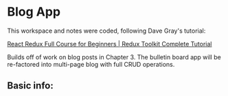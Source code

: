 # Blog App

This workspace and notes were coded, following Dave Gray's tutorial:

[React Redux Full Course for Beginners | Redux Toolkit Complete Tutorial](https://www.youtube.com/watch?v=NqzdVN2tyvQ)

Builds off of work on blog posts in Chapter 3.
The bulletin board app will be re-factored into multi-page blog with full CRUD operations.

## Basic info:
